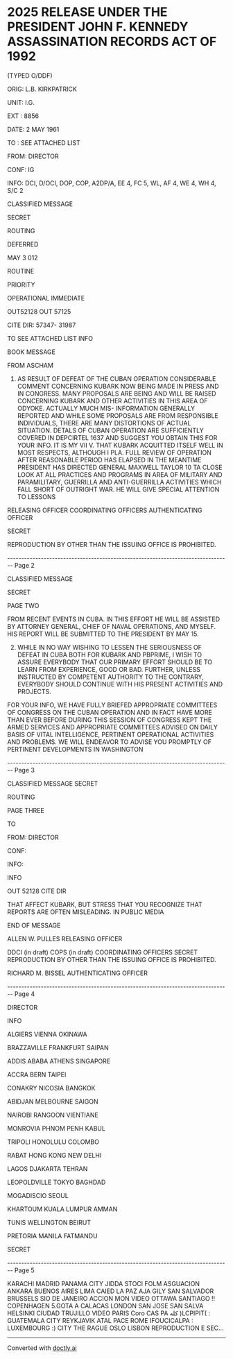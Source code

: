 # 2025 RELEASE UNDER THE PRESIDENT JOHN F. KENNEDY ASSASSINATION RECORDS ACT OF 1992

(TYPED O/DDF)

ORIG: L.B. KIRKPATRICK

UNIT: I.G.

EXT : 8856

DATE: 2 MAY 1961

TO : SEE ATTACHED LIST

FROM: DIRECTOR

CONF: IG

INFO: DCI, D/OCI, DOP, COP, A2DP/A, EE 4, FC 5, WL, AF 4, WE 4, WH 4, S/C 2

CLASSIFIED MESSAGE

SECRET

ROUTING

DEFERRED

MAY 3 012

ROUTINE

PRIORITY

OPERATIONAL
IMMEDIATE

OUT52128
OUT 57125

CITE DIR: 57347-
31987

TO SEE ATTACHED LIST INFO

BOOK MESSAGE

FROM ASCHAM

1. AS RESULT OF DEFEAT OF THE CUBAN OPERATION CONSIDERABLE COMMENT CONCERNING KUBARK NOW BEING MADE IN PRESS AND IN CONGRESS. MANY PROPOSALS ARE BEING AND WILL BE RAISED CONCERNING KUBARK AND OTHER ACTIVITIES IN THIS AREA OF ODYOKE. ACTUALLY MUCH MIS- INFORMATION GENERALLY REPORTED AND WHILE SOME PROPOSALS ARE FROM RESPONSIBLE INDIVIDUALS, THERE ARE MANY DISTORTIONS OF ACTUAL SITUATION. DETALS OF CUBAN OPERATION ARE SUFFICIENTLY COVERED IN DEPCIRTEL 1637 AND SUGGEST YOU OBTAIN THIS FOR YOUR INFO. IT IS MY VII V. THAT KUBARK ACQUITTED ITSELF WELL IN MOST RESPECTS, ALTHOUGH I PLA. FULL REVIEW OF OPERATION AFTER REASONABLE PERIOD HAS ELAPSED IN THE MEANTIME PRESIDENT HAS DIRECTED GENERAL MAXWELL TAYLOR 10 TA CLOSE LOOK AT ALL PRACTICES AND PROGRAMS IN AREA OF MILITARY AND PARAMILITARY, GUERRILLA AND ANTI-GUERRILLA ACTIVITIES WHICH FALL SHORT OF OUTRIGHT WAR. HE WILL GIVE SPECIAL ATTENTION TO LESSONS

RELEASING OFFICER COORDINATING OFFICERS AUTHENTICATING OFFICER

SECRET

REPRODUCTION BY OTHER THAN THE ISSUING OFFICE IS PROHIBITED.


-------------------------------------------------------------------------------- Page 2

CLASSIFIED MESSAGE

SECRET

PAGE TWO

FROM RECENT EVENTS IN CUBA. IN THIS EFFORT HE WILL BE ASSISTED BY ATTORNEY GENERAL, CHIEF OF NAVAL OPERATIONS, AND MYSELF. HIS REPORT WILL BE SUBMITTED TO THE PRESIDENT BY MAY 15.

2. WHILE IN NO WAY WISHING TO LESSEN THE SERIOUSNESS OF DEFEAT IN CUBA BOTH FOR KUBARK AND PBPRIME, I WISH TO ASSURE EVERYBODY THAT OUR PRIMARY EFFORT SHOULD BE TO LEARN FROM EXPERIENCE, GOOD OR BAD. FURTHER, UNLESS INSTRUCTED BY COMPETENT AUTHORITY TO THE CONTRARY, EVERYBODY SHOULD CONTINUE WITH HIS PRESENT ACTIVITIES AND PROJECTS.

FOR YOUR INFO, WE HAVE FULLY BRIEFED APPROPRIATE COMMITTEES OF CONGRESS ON THE CUBAN OPERATION AND IN FACT HAVE MORE THAN EVER BEFORE DURING THIS SESSION OF CONGRESS KEPT THE ARMED SERVICES AND APPROPRIATE COMMITTEES ADVISED ON DAILY BASIS OF VITAL INTELLIGENCE, PERTINENT OPERATIONAL ACTIVITIES AND PROBLEMS. WE WILL ENDEAVOR TO ADVISE YOU PROMPTLY OF PERTINENT DEVELOPMENTS IN WASHINGTON


-------------------------------------------------------------------------------- Page 3

CLASSIFIED MESSAGE
SECRET

ROUTING

PAGE THREE

TO

FROM: DIRECTOR

CONF:

INFO:

INFO

OUT 52128
CITE DIR

THAT AFFECT KUBARK, BUT STRESS THAT YOU RECOGNIZE THAT REPORTS ARE OFTEN MISLEADING.
IN PUBLIC MEDIA

END OF MESSAGE

ALLEN W. PULLES
RELEASING OFFICER

DDCI (in draft)
COPS (in draft)
COORDINATING OFFICERS
SECRET
REPRODUCTION BY OTHER THAN THE ISSUING OFFICE IS PROHIBITED.

RICHARD M. BISSEL
AUTHENTICATING OFFICER


-------------------------------------------------------------------------------- Page 4

DIRECTOR

INFO

ALGIERS VIENNA OKINAWA

BRAZZAVILLE FRANKFURT SAIPAN

ADDIS ABABA ATHENS SINGAPORE

ACCRA BERN TAIPEI

CONAKRY NICOSIA BANGKOK

ABIDJAN MELBOURNE SAIGON

NAIROBI RANGOON VIENTIANE

MONROVIA PHNOM PENH KABUL

TRIPOLI HONOLULU COLOMBO

RABAT HONG KONG NEW DELHI

LAGOS DJAKARTA TEHRAN

LEOPOLDVILLE TOKYO BAGHDAD

MOGADISCIO SEOUL

KHARTOUM KUALA LUMPUR AMMAN

TUNIS WELLINGTON BEIRUT

PRETORIA MANILA FATMANDU

SECRET


-------------------------------------------------------------------------------- Page 5

KARACHI
MADRID
PANAMA CITY
JIDDA
STOCI FOLM
ASGUACION
ANKARA
BUENOS AIRES
LIMA
CAIED
LA PAZ
AJA GILY
SAN SALVADOR
BRUSSELS
SIO DE JANEIRO
ACCION
MON VIDEO
OTTAWA
SANTIAGO
!!
COPENHAGEN
5.GOTA
A
CALACAS
LONDON
SAN JOSE
SAN SALVA
HELSINKI
CIUDAD TRUJILLO
VIDEO
PARIS
Coro
CAS
PA كله )LCPIPIT(
:
GUATEMALA CITY
REYKJAVIK
ATAL PACE
ROME
IFOUCICALPA
:
LUXEMBOURG :)
CITY
THE RAGUE
OSLO
LISBON
REPRODUCTION E
SEC...


---
Converted with [doctly.ai](https://doctly.ai)